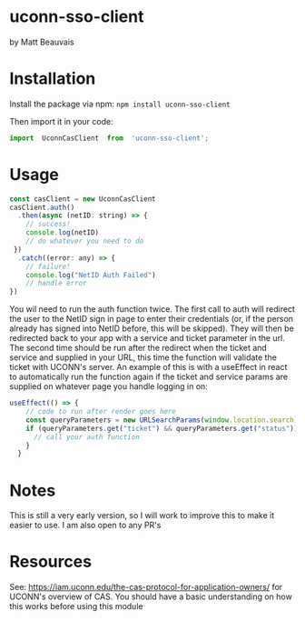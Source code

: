 # uconn-sso-client
by Matt Beauvais

# Installation
Install the package via npm:
`npm install uconn-sso-client`

Then import it in your code:
```js
import  UconnCasClient  from  'uconn-sso-client';
```

# Usage
```js
const casClient = new UconnCasClient
casClient.auth()
  .then(async (netID: string) => {
    // success!
    console.log(netID)
    // do whatever you need to do
 })
  .catch((error: any) => {
    // failure!
    console.log("NetID Auth Failed")
    // handle error
})
```

You wil need to run the auth function twice. The first call to auth will redirect the user to the NetID sign in page to enter their credentials (or, if the person already has signed into NetID before, this will be skipped). They will then be redirected back to your app with a service and ticket parameter in the url. The second time should be run after the redirect when the ticket and service and supplied in your URL, this time the function will validate the ticket with UCONN's server. An example of this is with a useEffect in react to automatically run the function again if the ticket and service params are supplied on whatever page you handle logging in on:
```js
useEffect(() => {
    // code to run after render goes here
    const queryParameters = new URLSearchParams(window.location.search);
    if (queryParameters.get("ticket") && queryParameters.get("status")) {
      // call your auth function
    }
  }
```

# Notes

This is still a very early version, so I will work to improve this to make it easier to use. I am also open to any PR's

# Resources

See: https://iam.uconn.edu/the-cas-protocol-for-application-owners/ for UCONN's overview of CAS. You should have a basic understanding on how this works before using this module
